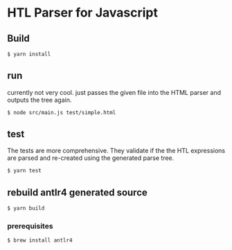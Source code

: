 # HTL Parser for Javascript

## Build

```bash
$ yarn install
```

## run

currently not very cool. just passes the given file into the HTML parser and outputs the tree again.

```bash
$ node src/main.js test/simple.html
```

## test

The tests are more comprehensive. They validate if the the HTL expressions are parsed and re-created using the generated parse tree.

```bash
$ yarn test
```

## rebuild antlr4 generated source

```bash
$ yarn build
```

### prerequisites

```bash
$ brew install antlr4
```
